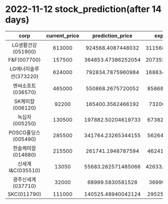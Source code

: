 # 2022-11-12 stock_prediction(after 14 days)

|   corp   |   current_price   |   prediction_price   |   expected_profit   |
|:--------:|:-----------------:|:--------------------:|:-------------------:|
|LG생활건강(051900)|613000|924568.4087448032|311568.40874480316|
|F&F(007700)|157500|364853.47386252054|207353.47386252054|
|LG에너지솔루션(373220)|624000|792834.7875960984|168834.78759609838|
|엔씨소프트(036570)|465000|550868.2675720052|85868.26757200516|
|SK케미칼(006120)|92200|165400.3562466192|73200.3562466192|
|녹십자(005250)|130500|197882.50204619733|67382.50204619733|
|POSCO홀딩스(005490)|285500|341764.23265344155|56264.23265344155|
|한솔케미칼(014680)|215500|261741.1948787594|46241.19487875939|
|신세계 I&C(035510)|13050|55683.262571485066|42633.262571485066|
|광주신세계(037710)|32000|68999.5830581528|36999.5830581528|
|SKC(011790)|111000|140525.48940042124|29525.48940042124|

